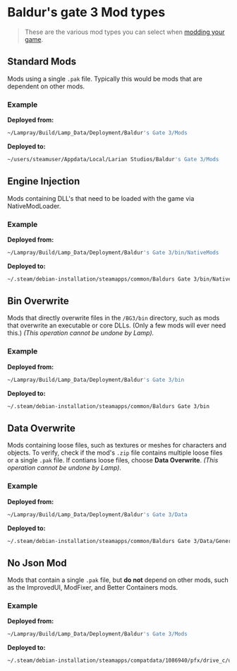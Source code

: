 # Baldur's gate 3 Mod types 

> These are the various mod types you can select when [modding your game](./modding-your-game.md).

## Standard Mods

Mods using a single `.pak` file. Typically this would be mods that are dependent on other mods.

### Example

**Deployed from:**

```bash
~/Lampray/Build/Lamp_Data/Deployment/Baldur's Gate 3/Mods
```

**Deployed to:**

```bash
~/users/steamuser/Appdata/Local/Larian Studios/Baldur's Gate 3/Mods
```

## Engine Injection 

Mods containing DLL's that need to be loaded with the game via NativeModLoader. 

### Example

**Deployed from:**

```bash
~/Lampray/Build/Lamp_Data/Deployment/Baldur's Gate 3/bin/NativeMods
```

**Deployed to:**

```bash
~/.steam/debian-installation/steamapps/common/Baldurs Gate 3/bin/NativeMods
```

## Bin Overwrite

Mods that directly overwrite files in the `/BG3/bin` directory, such as mods that overwrite an executable or core DLLs. (Only a few mods will ever need this.) _(This operation cannot be undone by Lamp)._

### Example

**Deployed from:**

```bash
~/Lampray/Build/Lamp_Data/Deployment/Baldur's Gate 3/bin
```

**Deployed to:**

```bash
~/.steam/debian-installation/steamapps/common/Baldurs Gate 3/bin
```

## Data Overwrite

Mods containing loose files, such as textures or meshes for characters and objects. To verify, check if the mod's `.zip` file contains multiple loose files or a single `.pak` file. If contians loose files, choose **Data Overwrite**. _(This operation cannot be undone by Lamp)._

### Example

**Deployed from:**

```bash
~/Lampray/Build/Lamp_Data/Deployment/Baldur's Gate 3/Data
```

**Deployed to:**

```bash
~/.steam/debian-installation/steamapps/common/Baldurs Gate 3/Data/Generated/Public/SharedDev/Assets/Characters/_Models/path/to/some/modelfile
```

## No Json Mod 

Mods that contain a single `.pak` file, but **do not** depend on other mods, such as the ImprovedUI, ModFixer, and Better Containers mods.

### Example

**Deployed from:**

```bash
~/Lampray/Build/Lamp_Data/Deployment/Baldur's Gate 3/Mods
```

**Deployed to:**

```bash
~/.steam/debian-installation/steamapps/compatdata/1086940/pfx/drive_c/users/steamuser/AppData/Local/Larian Studios/Baldurs Gate 3/Mods
```

